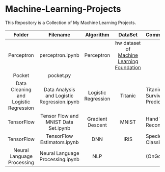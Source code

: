 # Machine-Learning-Projects
This Repository is a Collection of My Machine Learning Projects.

Folder|Filename| Algorithm | DataSet| Comment | Detail |
:---: |:---: |:---:     |:---:   |:---   |:---   |
Perceptron | perceptron.ipynb | Perceptron| hw dataset of [Machine Learning Foundation](https://www.coursera.org/learn/ntumlone-mathematicalfoundations)||[Link](https://d2352032.github.io/2019/08/02/Perceptron-Model-PLA/)|
Pocket | pocket.py| | | ||
Data Cleaning and Logistic Regression | Data Analysis and Logistic Regression.ipynb | Logistic Regression|Titanic | Titanic Survival Prediction |[Link](https://d2352032.github.io/2019/08/15/Data-Analysis-and-Logistic-Regression/)|
TensorFlow |Tensor Flow and MNIST Data Set.ipynb |Gradient Descent| MNIST | Hand Writing Recongnition | [Link](https://d2352032.github.io/2019/08/30/Tensorflow-and-MNIST-Dataset/)|
TensorFlow |TensorFlow Estimators.ipynb | DNN | IRIS| Species Classification |
Neural Language Processing | Neural Language Processing.ipynb | NLP || (OnGoing)|[Link](https://d2352032.github.io/2019/08/30/TensorFlow-and-Deep-Neural-Network/) |